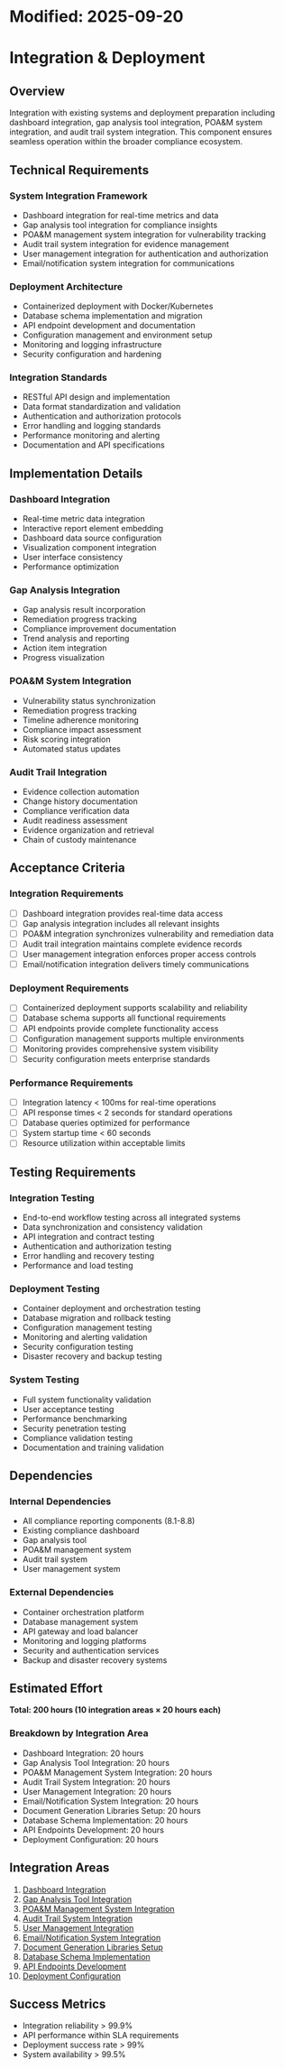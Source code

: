 # Modified: 2025-09-20

# Integration & Deployment

## Overview
Integration with existing systems and deployment preparation including dashboard integration, gap analysis tool integration, POA&M system integration, and audit trail system integration. This component ensures seamless operation within the broader compliance ecosystem.

## Technical Requirements

### System Integration Framework
- Dashboard integration for real-time metrics and data
- Gap analysis tool integration for compliance insights
- POA&M management system integration for vulnerability tracking
- Audit trail system integration for evidence management
- User management integration for authentication and authorization
- Email/notification system integration for communications

### Deployment Architecture
- Containerized deployment with Docker/Kubernetes
- Database schema implementation and migration
- API endpoint development and documentation
- Configuration management and environment setup
- Monitoring and logging infrastructure
- Security configuration and hardening

### Integration Standards
- RESTful API design and implementation
- Data format standardization and validation
- Authentication and authorization protocols
- Error handling and logging standards
- Performance monitoring and alerting
- Documentation and API specifications

## Implementation Details

### Dashboard Integration
- Real-time metric data integration
- Interactive report element embedding
- Dashboard data source configuration
- Visualization component integration
- User interface consistency
- Performance optimization

### Gap Analysis Integration
- Gap analysis result incorporation
- Remediation progress tracking
- Compliance improvement documentation
- Trend analysis and reporting
- Action item integration
- Progress visualization

### POA&M System Integration
- Vulnerability status synchronization
- Remediation progress tracking
- Timeline adherence monitoring
- Compliance impact assessment
- Risk scoring integration
- Automated status updates

### Audit Trail Integration
- Evidence collection automation
- Change history documentation
- Compliance verification data
- Audit readiness assessment
- Evidence organization and retrieval
- Chain of custody maintenance

## Acceptance Criteria

### Integration Requirements
- [ ] Dashboard integration provides real-time data access
- [ ] Gap analysis integration includes all relevant insights
- [ ] POA&M integration synchronizes vulnerability and remediation data
- [ ] Audit trail integration maintains complete evidence records
- [ ] User management integration enforces proper access controls
- [ ] Email/notification integration delivers timely communications

### Deployment Requirements
- [ ] Containerized deployment supports scalability and reliability
- [ ] Database schema supports all functional requirements
- [ ] API endpoints provide complete functionality access
- [ ] Configuration management supports multiple environments
- [ ] Monitoring provides comprehensive system visibility
- [ ] Security configuration meets enterprise standards

### Performance Requirements
- [ ] Integration latency < 100ms for real-time operations
- [ ] API response times < 2 seconds for standard operations
- [ ] Database queries optimized for performance
- [ ] System startup time < 60 seconds
- [ ] Resource utilization within acceptable limits

## Testing Requirements

### Integration Testing
- End-to-end workflow testing across all integrated systems
- Data synchronization and consistency validation
- API integration and contract testing
- Authentication and authorization testing
- Error handling and recovery testing
- Performance and load testing

### Deployment Testing
- Container deployment and orchestration testing
- Database migration and rollback testing
- Configuration management testing
- Monitoring and alerting validation
- Security configuration testing
- Disaster recovery and backup testing

### System Testing
- Full system functionality validation
- User acceptance testing
- Performance benchmarking
- Security penetration testing
- Compliance validation testing
- Documentation and training validation

## Dependencies

### Internal Dependencies
- All compliance reporting components (8.1-8.8)
- Existing compliance dashboard
- Gap analysis tool
- POA&M management system
- Audit trail system
- User management system

### External Dependencies
- Container orchestration platform
- Database management system
- API gateway and load balancer
- Monitoring and logging platforms
- Security and authentication services
- Backup and disaster recovery systems

## Estimated Effort
**Total: 200 hours (10 integration areas × 20 hours each)**

### Breakdown by Integration Area
- Dashboard Integration: 20 hours
- Gap Analysis Tool Integration: 20 hours
- POA&M Management System Integration: 20 hours
- Audit Trail System Integration: 20 hours
- User Management Integration: 20 hours
- Email/Notification System Integration: 20 hours
- Document Generation Libraries Setup: 20 hours
- Database Schema Implementation: 20 hours
- API Endpoints Development: 20 hours
- Deployment Configuration: 20 hours

## Integration Areas
1. [Dashboard Integration](../subtasks/integration-dashboard.md)
2. [Gap Analysis Tool Integration](../subtasks/integration-gap-analysis.md)
3. [POA&M Management System Integration](../subtasks/integration-poam-management.md)
4. [Audit Trail System Integration](../subtasks/integration-audit-trail.md)
5. [User Management Integration](../subtasks/integration-user-management.md)
6. [Email/Notification System Integration](../subtasks/integration-email-notification.md)
7. [Document Generation Libraries Setup](../subtasks/integration-document-libraries.md)
8. [Database Schema Implementation](../subtasks/integration-database-schema.md)
9. [API Endpoints Development](../subtasks/integration-api-endpoints.md)
10. [Deployment Configuration](../subtasks/integration-deployment-config.md)

## Success Metrics
- Integration reliability > 99.9%
- API performance within SLA requirements
- Deployment success rate > 99%
- System availability > 99.5%

